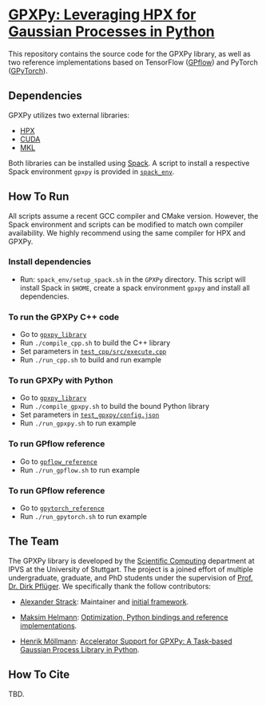 # [GPXPy: Leveraging HPX for Gaussian Processes in Python]()

This repository contains the source code for the GPXPy library, as well as two
reference implementations based on TensorFlow
([GPflow](https://github.com/GPflow/GPflow)) and PyTorch
([GPyTorch](https://github.com/cornellius-gp/gpytorch)).

## Dependencies

GPXPy utilizes two external libraries:
- [HPX](https://hpx-docs.stellar-group.org/latest/html/index.html)
- [CUDA]()
- [MKL](https://www.intel.com/content/www/us/en/developer/tools/oneapi/onemkl.html)

Both libraries can be installed using [Spack](https://github.com/spack/spack).
A script to install a respective Spack environment `gpxpy` is provided in
[`spack_env`](spack_env).

## How To Run

All scripts assume a recent GCC compiler and CMake version.
However, the Spack environment and scripts can be modified to match own
compiler availability.
We highly recommend using the same compiler for HPX and GPXPy.

### Install dependencies

- Run: `spack_env/setup_spack.sh` in the `GPXPy` directory.
This script will install Spack in `$HOME`, create a spack environment `gpxpy`
and install all dependencies.

### To run the GPXPy C++ code

- Go to [`gpxpy_library`](gpxpy_library/)
- Run `./compile_cpp.sh` to build the C++ library
- Set parameters in [`test_cpp/src/execute.cpp`](gpxpy_library/test_cpp/src/execute.cpp)
- Run `./run_cpp.sh` to build and run example

### To run GPXPy with Python

- Go to [`gpxpy_library`](gpxpy_library/)
- Run `./compile_gpxpy.sh` to build the bound Python library
- Set parameters in [`test_gpxpy/config.json`](gpxpy_library/test_gpxpy/config.json)
- Run `./run_gpxpy.sh` to run example

### To run GPflow reference

- Go to [`gpflow_reference`](gpflow_reference/)
- Run `./run_gpflow.sh` to run example

### To run GPflow reference

- Go to [`gpytorch_reference`](gpytorch_reference/)
- Run `./run_gpytorch.sh` to run example

## The Team

The GPXPy library is developed by the
[Scientific Computing](https://www.ipvs.uni-stuttgart.de/departments/sc/)
department at IPVS at the University of Stuttgart.
The project is a joined effort of multiple undergraduate, graduate, and PhD
students under the supervision of
[Prof. Dr. Dirk Pflüger](https://www.f05.uni-stuttgart.de/en/faculty/contactpersons/Pflueger-00005/).
We specifically thank the follow contributors:

- [Alexander Strack](https://www.ipvs.uni-stuttgart.de/de/institut/team/Strack-00001/):
  Maintainer and [initial framework](https://doi.org/10.1007/978-3-031-32316-4_5).

- [Maksim Helmann](https://de.linkedin.com/in/maksim-helmann-60b8701b1):
  [Optimization, Python bindings and reference implementations](tbd.).

- [Henrik Möllmann]():
  [Accelerator Support for GPXPy: A Task-based Gaussian Process Library in Python]().

## How To Cite

TBD.
